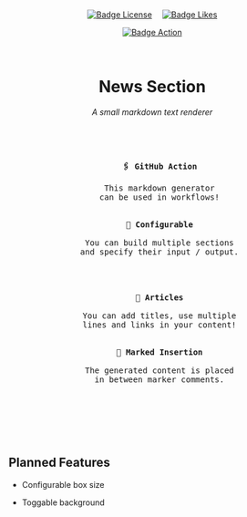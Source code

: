 
<br>

<div align = center>


[![Badge License]][License]   
[![Badge Likes]][#]

[![Badge Action]][Action]

<br>

# News Section

*A small markdown text renderer*

</div>

<br>

<!---------------------------------- 🗞 News ---------------------------------->
 
<pre align = center>
 
<kbd align = left> <br>   <b>🖇 GitHub Action</b><br>   <br>   This markdown generator<br>   can be used in workflows!<br>   <br>                                                                                </kbd>     <kbd align = left> <br>   <b>📝 Configurable</b><br>   <br>   You can build multiple sections<br>   and specify their input / output.<br>   <br>                                                                                </kbd><br><br><kbd align = left> <br>   <b>📰 Articles</b><br>   <br>   You can add titles, use multiple<br>   lines and links in your content!<br>   <br>                                                                                </kbd>     <kbd align = left> <br>   <b>📍 Marked Insertion</b><br>   <br>   The generated content is placed<br>   in between marker comments.<br>   <br>                                                                                </kbd>
 
</pre>
 
<!---------------------------------- 🗞 News ---------------------------------->


<br>
<br>

## Planned Features

-   Configurable box size

-   Toggable background


<!---------------------------------------------------------------------------->

[License]: LICENSE
[#]: #

[Action]: https://github.com/marketplace/actions/news-section


<!---------------------------------[ Badges ]---------------------------------->

[Badge License]: https://img.shields.io/badge/License-AGPL3-015d93.svg?style=for-the-badge&labelColor=blue
[Badge Action]: https://img.shields.io/badge/Action-News--Section-28a745.svg?style=for-the-badge&labelColor=28a745&color=228d39&logoColor=white&logo=GitHubActions
[Badge Likes]: https://img.shields.io/github/stars/MarkedDown/News?style=for-the-badge&labelColor=d0ab23&color=b0901e&logoColor=white&logo=Trustpilot
